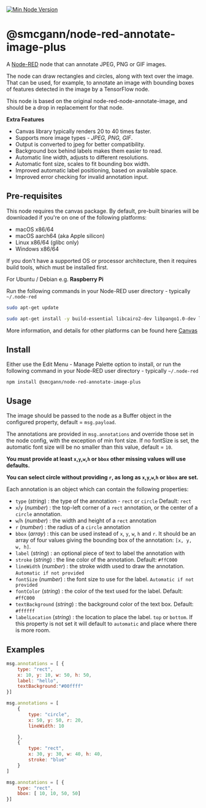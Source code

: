 
[![Min Node Version](https://img.shields.io/node/v/%40smcgann%2Fnode-red-annotate-image-plus)](https://www.npmjs.com/package/node-red-annotate-image-plus)




@smcgann/node-red-annotate-image-plus
================================

A <a href="http://nodered.org" target="_blank">Node-RED</a> node that can annotate JPEG, PNG or GIF images.

The node can draw rectangles and circles, along with text over the image.
That can be used, for example, to annotate an image with bounding boxes of features
detected in the image by a TensorFlow node.

This node is based on the original node-red-node-annotate-image, and should be a drop in replacement for that node.

**Extra Features**

 * Canvas library typically renders 20 to 40 times faster.
 * Supports more image types - *JPEG, PNG, GIF*.
 * Output is converted to jpeg for better compatibility.
 * Background box behind labels makes them easier to read.
 * Automatic line width, adjusts to different resolutions.
 * Automatic font size, scales to fit bounding box width.
 * Improved automatic label positioning, based on available space.
 * Improved error checking for invalid annotation input.

Pre-requisites
--------------

This node requires the canvas package. By default, pre-built binaries will be downloaded if you're on one of the following platforms:

* macOS x86/64
* macOS aarch64 (aka Apple silicon)
* Linux x86/64 (glibc only)
* Windows x86/64

If you don't have a supported OS or processor architecture, then it requires build tools, which must be installed first.

For Ubuntu / Debian e.g. **Raspberry Pi**

Run the following commands in your Node-RED user directory - typically `~/.node-red`


```bash
sudo apt-get update
```
```bash
sudo apt-get install -y build-essential libcairo2-dev libpango1.0-dev libjpeg-dev libgif-dev librsvg2-dev    
```
More information, and details for other platforms can be found here <a href="https://www.npmjs.com/package/canvas" target="_blank">Canvas</a>


Install
-------

Either use the Edit Menu - Manage Palette option to install, or run the following command in your Node-RED user directory - typically `~/.node-red`

    npm install @smcgann/node-red-annotate-image-plus


Usage
-----

The image should be passed to the node as a Buffer object in the configured property, default = `msg.payload`.

The annotations are provided in <code>msg.annotations</code> and override those set in the node config, with the exception of min font size.
If no fontSize is set, the automatic font size will be no smaller than this value, default = `10`.

**You must provide at least `x`,`y`,`w`,`h` or `bbox` other missing values will use defaults.**

**You can select circle without providing `r`, as long as `x`,`y`,`w`,`h` or `bbox` are set.**

Each annotation is an object which can contain the following properties:

 - `type` (*string*) : the type of the annotation - `rect` or `circle` Default: `rect`
 - `x`/`y` (*number*) : the top-left corner of a `rect` annotation, or the center of a `circle` annotation.
 - `w`/`h` (*number*) : the width and height of a `rect` annotation
 - `r` (*number*) : the radius of a `circle` annotation
 - `bbox` (*array*) : this can be used instead of `x`, `y`, `w`, `h` and `r`.
   It should be an array of four values giving the bounding box of the annotation:
   `[x, y, w, h]`.
 - `label` (*string*) : an optional piece of text to label the annotation with
 - `stroke` (*string*) : the line color of the annotation. Default: `#ffC000`
 - `lineWidth` (*number*) : the stroke width used to draw the annotation. `Automatic if not provided`
 - `fontSize` (*number*) : the font size to use for the label. `Automatic if not provided`
 - `fontColor` (*string*) : the color of the text used for the label. Default: `#ffC000`
 - `textBackground` (*string*) : the background color of the text box. Default: `#ffffff`
 - `labelLocation` (*string*) : the location to place the label. `top` or `bottom`.
   If this property is not set it will default to `automatic` and place where there is more room.


Examples
--------

```javascript
msg.annotations = [ {
    type: "rect",
    x: 10, y: 10, w: 50, h: 50,
    label: "hello",
    textBackground:"#00ffff"
}]
```
```javascript
msg.annotations = [
    {
        type: "circle",
        x: 50, y: 50, r: 20,
        lineWidth: 10

    },
    {
        type: "rect",
        x: 30, y: 30, w: 40, h: 40,
        stroke: "blue"
    }
]
```
```javascript
msg.annotations = [ {
    type: "rect",
    bbox: [ 10, 10, 50, 50]
}]
```
